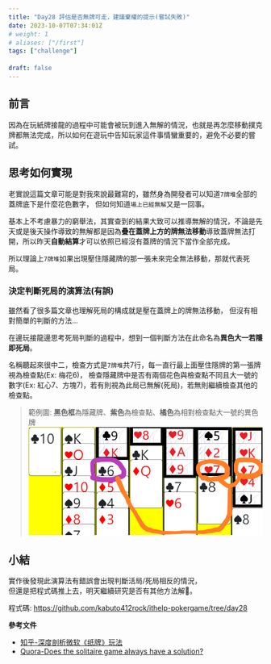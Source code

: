 ```yaml
---
title: "Day28 評估是否無牌可走，建議棄權的提示(嘗試失敗)"
date: 2023-10-07T07:34:01Z
# weight: 1
# aliases: ["/first"]
tags: ["challenge"]

draft: false
---
```

## 前言
因為在玩紙牌接龍的過程中可能會被玩到進入無解的情況，也就是再怎麼移動撲克牌都無法完成，所以如何在遊玩中告知玩家這件事情蠻重要的，避免不必要的嘗試。

## 思考如何實現
老實說這篇文章可能是對我來說最難寫的，雖然身為開發者可以知道`7牌堆`全部的蓋牌底下是什麼花色數字，
但如何知道`場上已經無解`又是一回事。

基本上不考慮暴力的窮舉法，其實查到的結果大致可以推導無解的情況，不論是先天或是後天操作導致的無解都是因為**疊在蓋牌上方的牌無法移動**導致蓋牌無法打開，所以昨天**自動結算**才可以依照已經沒有蓋牌的情況下當作全部完成。

所以理論上`7牌堆`如果出現壓住隱藏牌的那一張未來完全無法移動，那就代表死局。

### 決定判斷死局的演算法(有誤)
雖然看了很多篇文章也理解死局的構成就是壓在蓋牌上的牌無法移動，
但沒有相對簡單的判斷的方法...

在邊玩接龍邊思考死局判斷的過程中，想到一個判斷方法在此命名為**異色大一若隱即死局**。

名稱聽起來很中二，檢查方式是`7牌堆`共7行，每一直行最上面壓住隱牌的第一張牌視為檢查點(Ex: 梅花6)，
檢查隱藏牌中是否有兩個花色與檢查點不同且大一號的數字(Ex: 紅心7、方塊7)，若有則視為此局已無解(死局)，若無則繼續檢查其他的檢查點。

> 範例圖: **黑色框**為隱藏牌、**紫色**為檢查點、**橘色**為相對檢查點大一號的異色牌
![異花接我皆隱即死局的說明圖](/images/itday28-algorithm-demo.png)

## 小結
實作後發現此演算法有錯誤會出現判斷活局/死局相反的情況，  
但還是把程式碼推上去，明天繼續研究是否有其他方法解🫡。


程式碼: https://github.com/kabuto412rock/ithelp-pokergame/tree/day28

**參考文件** 
- [知乎-深度剖析微软《纸牌》玩法](https://zhuanlan.zhihu.com/p/26652400)
- [Quora-Does the solitaire game always have a solution?](https://www.quora.com/Does-the-solitaire-game-always-have-a-solution) 

